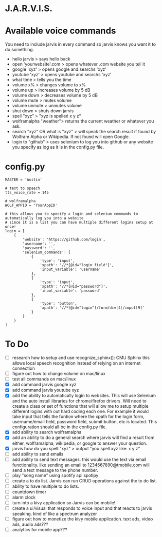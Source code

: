 # J.A.R.V.I.S.

# Available voice commands
You need to include jarvis in every command so jarvis knows you want it to do something.

- hello jarvis > says hello back
- open 'yourwebsite'.com > opens whatever .com website you tell it
- google 'xyz' > opens google and searchs 'xyz'
- youtube 'xyz' > opens youtube and searchs 'xyz'
- what time > tells you the time
- volume x% > changes volume to x%
- volume up > increases volume by 5 dB
- volume down > decreases volume by 5 dB
- volume mute > mutes volume
- volume unmute > unmutes volume
- shut down > shuts down jarvis
- spell "xyz" > "xyz is spelled x y z"
- wolframalpha "weather"> returns the current weather or whatever you ask.
- search "xyz" OR what is "xyz" > will speak the search result if found by Wolfram Alpha or Wikipedia. If not found will open Google.
- login to "github" > uses selenium to log you into github or any website you specify as log as it is in the config.py file.

# config.py
```
MASTER = 'Austin'

# text to speech
tts_voice_rate = 145

# wolframalpha
WOLF_APPID = 'YourAppID'

# this allows you to specify a login and selenium commands to automatically log you into a website
# since it is a list you can have multiple different logins setup at once!
login = [
    {
        'website': 'https://github.com/login',
        'username': '',
        'password': '',
        'selenium_commands': [
            {
                'type': 'input',
                'xpath': '//*[@id="login_field"]',
                'input_variable': 'username'
            },
            {
                'type': 'input',
                'xpath': '//*[@id="password"]',
                'input_variable': 'password'
            },
            {
                'type': 'button',
                'xpath': '//*[@id="login"]/form/div[4]/input[9]'
            }
        ]
    }
]
```


# To Do
- [ ] research how to setup and use recognize_sphinx(): CMU Sphinx this allows local speech recognition instead of relying on an internet connection
- [ ] figure out how to change volume on mac/linux
- [ ] test all commands on mac/linux
- [x] add command jarvis google xyz
- [x] add command jarvis youtube xyz
- [x] add the ability to automatically login to websites. This will use Selenium and the auto install libraries for chrome/firefox drivers. Will need to create a class or set of functions that will allow me to setup multiple different logins with out hard coding each one. For example it would take input that tells the funtion where the xpath for the login form, username/email field, password field, submit button, etc is located. This configuration should all be in the config.py file.
- [x] add ability to search wolframalpha
- [x] add an ability to do a general search where jarvis will find a result from either, wolframalpha, wikipedia, or google to answer your question.
- [x] jarvis how do you spell "xyz" > output "you spell xyz like: x y z"
- [ ] add ability to send emails
- [ ] add ability to send text messages. this would use the text via email functionality. like sending an email to 1234567890@tmobile.com will send a text message to the phone number.
- [ ] play "song name" using spotify api spotipy
- [ ] create a to do list. Jarvis can run CRUD operations against the to do list.
- [ ] ability to have multiple to do lists.
- [ ] countdown timer
- [ ] alarm clock
- [ ] turn into a kivy application so Jarvis can be mobile!
- [ ] create a ui/visual that responds to voice input and that reacts to jarvis speaking. kind of like a spectrum analyzer
- [ ] figure out how to monetize the kivy mobile application. text ads, video ads, audio ads???
- [ ] analytics for mobile app???
